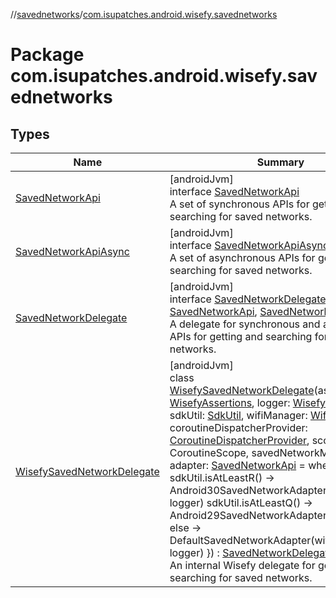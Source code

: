 //[savednetworks](../../index.md)/[com.isupatches.android.wisefy.savednetworks](index.md)

# Package com.isupatches.android.wisefy.savednetworks

## Types

| Name | Summary |
|---|---|
| [SavedNetworkApi](-saved-network-api/index.md) | [androidJvm]<br>interface [SavedNetworkApi](-saved-network-api/index.md)<br>A set of synchronous APIs for getting and searching for saved networks. |
| [SavedNetworkApiAsync](-saved-network-api-async/index.md) | [androidJvm]<br>interface [SavedNetworkApiAsync](-saved-network-api-async/index.md)<br>A set of asynchronous APIs for getting and searching for saved networks. |
| [SavedNetworkDelegate](-saved-network-delegate/index.md) | [androidJvm]<br>interface [SavedNetworkDelegate](-saved-network-delegate/index.md) : [SavedNetworkApi](-saved-network-api/index.md), [SavedNetworkApiAsync](-saved-network-api-async/index.md)<br>A delegate for synchronous and asynchronous APIs for getting and searching for saved networks. |
| [WisefySavedNetworkDelegate](-wisefy-saved-network-delegate/index.md) | [androidJvm]<br>class [WisefySavedNetworkDelegate](-wisefy-saved-network-delegate/index.md)(assertions: [WisefyAssertions](../../../core/core/com.isupatches.android.wisefy.core.assertions/-wisefy-assertions/index.md), logger: [WisefyLogger](../../../core/core/com.isupatches.android.wisefy.core.logging/-wisefy-logger/index.md), sdkUtil: [SdkUtil](../../../core/core/com.isupatches.android.wisefy.core.util/-sdk-util/index.md), wifiManager: [WifiManager](https://developer.android.com/reference/kotlin/android/net/wifi/WifiManager.html), coroutineDispatcherProvider: [CoroutineDispatcherProvider](../../../core/core/com.isupatches.android.wisefy.core.coroutines/-coroutine-dispatcher-provider/index.md), scope: CoroutineScope, savedNetworkMutex: Mutex, adapter: [SavedNetworkApi](-saved-network-api/index.md) = when {         sdkUtil.isAtLeastR() -&gt; Android30SavedNetworkAdapter(wifiManager, logger)         sdkUtil.isAtLeastQ() -&gt; Android29SavedNetworkAdapter(assertions)         else -&gt; DefaultSavedNetworkAdapter(wifiManager, logger)     }) : [SavedNetworkDelegate](-saved-network-delegate/index.md)<br>An internal Wisefy delegate for getting and searching for saved networks. |
